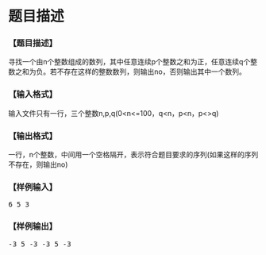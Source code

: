 # 题目描述


<h3>
【题目描述】
</h3>
<p>
寻找一个由n个整数组成的数列，其中任意连续p个整数之和为正，任意连续q个整数之和为负。若不存在这样的整数数列，则输出no，否则输出其中一个数列。
</p>
<h3>
【输入格式】
</h3>
<p>
输入文件只有一行，三个整数n,p,q(0&lt;n&lt;=100，q&lt;n，p&lt;n，p&lt;&gt;q)
</p>
<h3>
【输出格式】
</h3>
<p>
一行，n个整数，中间用一个空格隔开，表示符合题目要求的序列(如果这样的序列不存在，则输出no)
</p>
<h3>
【样例输入】
</h3>
<pre>6 5 3</pre>
<h3>
【样例输出】
</h3>
<pre>-3 5 -3 -3 5 -3</pre>
<br/>
